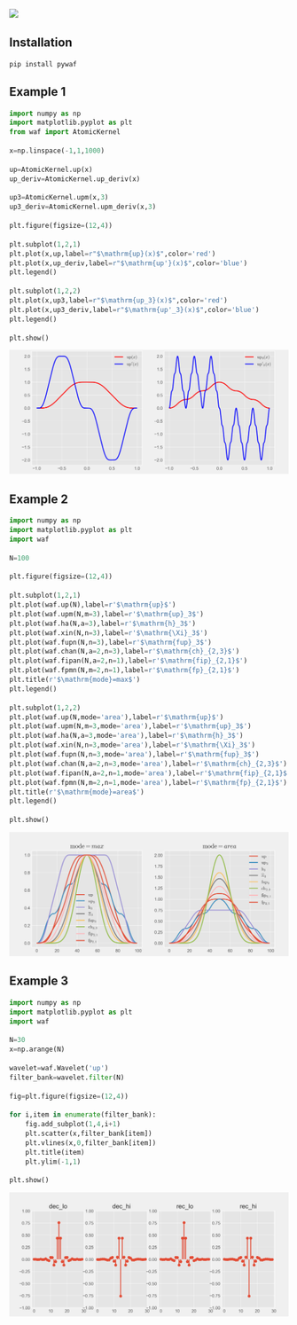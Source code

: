 ![](https://komarev.com/ghpvc/?username=Atomic-community&color=00af54)

## Installation
```bash
pip install pywaf
```

## Example 1
```python
import numpy as np
import matplotlib.pyplot as plt
from waf import AtomicKernel

x=np.linspace(-1,1,1000)

up=AtomicKernel.up(x)
up_deriv=AtomicKernel.up_deriv(x)

up3=AtomicKernel.upm(x,3)
up3_deriv=AtomicKernel.upm_deriv(x,3)

plt.figure(figsize=(12,4))

plt.subplot(1,2,1)
plt.plot(x,up,label=r"$\mathrm{up}(x)$",color='red')
plt.plot(x,up_deriv,label=r"$\mathrm{up'}(x)$",color='blue')
plt.legend()

plt.subplot(1,2,2)
plt.plot(x,up3,label=r"$\mathrm{up_3}(x)$",color='red')
plt.plot(x,up3_deriv,label=r"$\mathrm{up'_3}(x)$",color='blue')
plt.legend()

plt.show()
```
<img src="https://github.com/Atomic-community/.github/blob/main/example/example_1.png" >

## Example 2
```python
import numpy as np
import matplotlib.pyplot as plt
import waf

N=100

plt.figure(figsize=(12,4))

plt.subplot(1,2,1)
plt.plot(waf.up(N),label=r'$\mathrm{up}$')
plt.plot(waf.upm(N,m=3),label=r'$\mathrm{up}_3$')
plt.plot(waf.ha(N,a=3),label=r'$\mathrm{h}_3$')
plt.plot(waf.xin(N,n=3),label=r'$\mathrm{\Xi}_3$')
plt.plot(waf.fupn(N,n=3),label=r'$\mathrm{fup}_3$')
plt.plot(waf.chan(N,a=2,n=3),label=r'$\mathrm{ch}_{2,3}$')
plt.plot(waf.fipan(N,a=2,n=1),label=r'$\mathrm{fip}_{2,1}$')
plt.plot(waf.fpmn(N,m=2,n=1),label=r'$\mathrm{fp}_{2,1}$')
plt.title(r'$\mathrm{mode}=max$')
plt.legend()

plt.subplot(1,2,2)
plt.plot(waf.up(N,mode='area'),label=r'$\mathrm{up}$')
plt.plot(waf.upm(N,m=3,mode='area'),label=r'$\mathrm{up}_3$')
plt.plot(waf.ha(N,a=3,mode='area'),label=r'$\mathrm{h}_3$')
plt.plot(waf.xin(N,n=3,mode='area'),label=r'$\mathrm{\Xi}_3$')
plt.plot(waf.fupn(N,n=3,mode='area'),label=r'$\mathrm{fup}_3$')
plt.plot(waf.chan(N,a=2,n=3,mode='area'),label=r'$\mathrm{ch}_{2,3}$')
plt.plot(waf.fipan(N,a=2,n=1,mode='area'),label=r'$\mathrm{fip}_{2,1}$')
plt.plot(waf.fpmn(N,m=2,n=1,mode='area'),label=r'$\mathrm{fp}_{2,1}$')
plt.title(r'$\mathrm{mode}=area$')
plt.legend()

plt.show()
```
<img src="https://github.com/Atomic-community/.github/blob/main/example/example_2.png" >

## Example 3
```python
import numpy as np
import matplotlib.pyplot as plt
import waf

N=30
x=np.arange(N)

wavelet=waf.Wavelet('up')
filter_bank=wavelet.filter(N)

fig=plt.figure(figsize=(12,4))

for i,item in enumerate(filter_bank):
    fig.add_subplot(1,4,i+1)
    plt.scatter(x,filter_bank[item])
    plt.vlines(x,0,filter_bank[item])
    plt.title(item)
    plt.ylim(-1,1)

plt.show()
```
<img src="https://github.com/Atomic-community/.github/blob/main/example/example_3.png" >
